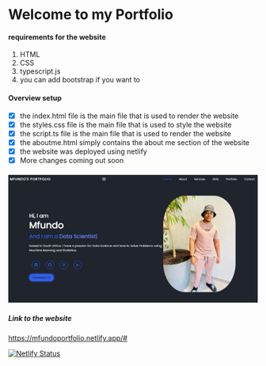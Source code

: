# Welcome to my Portfolio

#### requirements for the website

1.  HTML
2.  CSS
3.  typescript.js
4.  you can add bootstrap if you want to

#### Overview setup

-   [x] the index.html file is the main file that is used to render the website
-   [x] the styles.css file is the main file that is used to style the website
-   [x] the script.ts file is the main file that is used to render the website
-   [x] the aboutme.html simply contains the about me section of the website
-   [x] the website was deployed using netlify
-   [x] More changes coming out soon

#### ![](images/updated%20frontpage.png)

##### Link to the website

https://mfundoportfolio.netlify.app/#

[![Netlify Status](https://api.netlify.com/api/v1/badges/5095c7ac-9fcf-4f86-99a4-edf703adc8e1/deploy-status)](https://app.netlify.com/sites/mfundoportfolio/deploys)